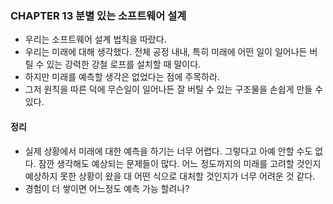 ### CHAPTER 13 분별 있는 소프트웨어 설계 

- 우리는 소프트웨어 설계 법칙을 따랐다. 
- 우리는 미래에 대해 생각했다. 전체 공정 내내, 특히 미래에 어떤 일이 일어나든 버틸 수 있는 강력한 
강철 로프를 설치할 때 말이다. 
- 하지만 미래를 예측할 생각은 없었다는 점에 주목하라. 
- 그저 원칙을 따른 덕에 무슨일이 일어나든 잘 버틸 수 있는 구조물을 손쉽게 만들 수 있다.

#### 정리 
- 실제 상황에서 미래에 대한 예측을 하기는 너무 어렵다. 그렇다고 아예 안할 수도 없다. 
잠깐 생각해도 예상되는 문제들이 많다. 어느 정도까지의 미래를 고려할 것인지 예상하지 못한 상황이 왔을 대 
  어떤 식으로 대처할 것인지가 너무 어려운 것 같다. 
- 경험이 더 쌓이면 어느정도 예측 가능 할려나? 
